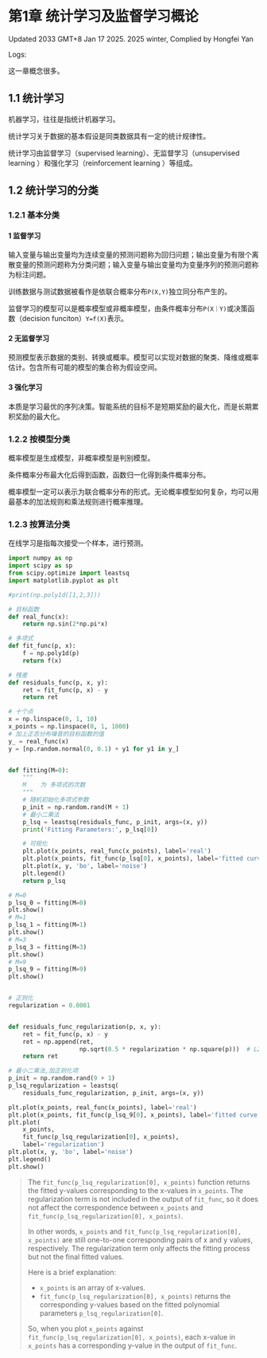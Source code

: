 # 第1章 统计学习及监督学习概论

Updated 2033 GMT+8 Jan 17 2025.
2025 winter, Complied by Hongfei Yan



Logs:

这一章概念很多。



## 1.1 统计学习

机器学习，往往是指统计机器学习。

统计学习关于数据的基本假设是同类数据具有一定的统计规律性。

统计学习由监督学习（supervised learning）、无监督学习（unsupervised learning ）和强化学习（reinforcement learning ）等组成。

## 1.2 统计学习的分类

### 1.2.1 基本分类

#### 1 监督学习

输入变量与输出变量均为连续变量的预测问题称为回归问题；输出变量为有限个离散变量的预测问题称为分类问题；输入变量与输出变量均为变量序列的预测问题称为标注问题。

训练数据与测试数据被看作是依联合概率分布`P(X,Y)`独立同分布产生的。

监督学习的模型可以是概率模型或非概率模型，由条件概率分布`P(X｜Y)`或决策函数（decision funciton）`Y=f(X)`表示。

#### 2 无监督学习

预测模型表示数据的类别、转换或概率。模型可以实现对数据的聚类、降维或概率估计。包含所有可能的模型的集合称为假设空间。

#### 3 强化学习

本质是学习最优的序列决策。智能系统的目标不是短期奖励的最大化，而是长期累积奖励的最大化。

### 1.2.2 按模型分类

概率模型是生成模型，非概率模型是判别模型。

条件概率分布最大化后得到函数，函数归一化得到条件概率分布。

概率模型一定可以表示为联合概率分布的形式。无论概率模型如何复杂，均可以用最基本的加法规则和乘法规则进行概率推理。

### 1.2.3 按算法分类

在线学习是指每次接受一个样本，进行预测。







```python
import numpy as np
import scipy as sp
from scipy.optimize import leastsq
import matplotlib.pyplot as plt

#print(np.poly1d([1,2,3]))

# 目标函数
def real_func(x):
    return np.sin(2*np.pi*x)

# 多项式
def fit_func(p, x):
    f = np.poly1d(p)
    return f(x)

# 残差
def residuals_func(p, x, y):
    ret = fit_func(p, x) - y
    return ret

# 十个点
x = np.linspace(0, 1, 10)
x_points = np.linspace(0, 1, 1000)
# 加上正态分布噪音的目标函数的值
y_ = real_func(x)
y = [np.random.normal(0, 0.1) + y1 for y1 in y_]


def fitting(M=0):
    """
    M    为 多项式的次数
    """
    # 随机初始化多项式参数
    p_init = np.random.rand(M + 1)
    # 最小二乘法
    p_lsq = leastsq(residuals_func, p_init, args=(x, y))
    print('Fitting Parameters:', p_lsq[0])

    # 可视化
    plt.plot(x_points, real_func(x_points), label='real')
    plt.plot(x_points, fit_func(p_lsq[0], x_points), label='fitted curve')
    plt.plot(x, y, 'bo', label='noise')
    plt.legend()
    return p_lsq

# M=0
p_lsq_0 = fitting(M=0)
plt.show()
# M=1
p_lsq_1 = fitting(M=1)
plt.show()
# M=3
p_lsq_3 = fitting(M=3)
plt.show()
# M=9
p_lsq_9 = fitting(M=9)
plt.show()


# 正则化
regularization = 0.0001


def residuals_func_regularization(p, x, y):
    ret = fit_func(p, x) - y
    ret = np.append(ret,
                    np.sqrt(0.5 * regularization * np.square(p)))  # L2范数作为正则化项
    return ret

# 最小二乘法,加正则化项
p_init = np.random.rand(9 + 1)
p_lsq_regularization = leastsq(
    residuals_func_regularization, p_init, args=(x, y))

plt.plot(x_points, real_func(x_points), label='real')
plt.plot(x_points, fit_func(p_lsq_9[0], x_points), label='fitted curve')
plt.plot(
    x_points,
    fit_func(p_lsq_regularization[0], x_points),
    label='regularization')
plt.plot(x, y, 'bo', label='noise')
plt.legend()
plt.show()
```

> The `fit_func(p_lsq_regularization[0], x_points)` function returns the fitted y-values corresponding to the x-values in `x_points`. The regularization term is not included in the output of `fit_func`, so it does not affect the correspondence between `x_points` and `fit_func(p_lsq_regularization[0], x_points)`.
>
> In other words, `x_points` and `fit_func(p_lsq_regularization[0], x_points)` are still one-to-one corresponding pairs of x and y values, respectively. The regularization term only affects the fitting process but not the final fitted values.
>
> Here is a brief explanation:
> - `x_points` is an array of x-values.
> - `fit_func(p_lsq_regularization[0], x_points)` returns the corresponding y-values based on the fitted polynomial parameters `p_lsq_regularization[0]`.
>
> So, when you plot `x_points` against `fit_func(p_lsq_regularization[0], x_points)`, each x-value in `x_points` has a corresponding y-value in the output of `fit_func`.